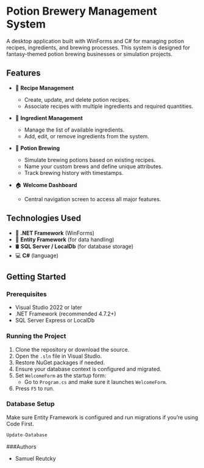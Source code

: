 # Potion Brewery Management System

A desktop application built with WinForms and C# for managing potion recipes, ingredients, and brewing processes. This system is designed for fantasy-themed potion brewing businesses or simulation projects.

## Features

- 🧪 **Recipe Management**  
  - Create, update, and delete potion recipes.
  - Associate recipes with multiple ingredients and required quantities.

- 🌿 **Ingredient Management**  
  - Manage the list of available ingredients.
  - Add, edit, or remove ingredients from the system.

- 🧉 **Potion Brewing**  
  - Simulate brewing potions based on existing recipes.
  - Name your custom brews and define unique attributes.
  - Track brewing history with timestamps.

- 🏠 **Welcome Dashboard**  
  - Central navigation screen to access all major features.

## Technologies Used

- 🧱 **.NET Framework** (WinForms)
- 💾 **Entity Framework** (for data handling)
- 🛢️ **SQL Server / LocalDb** (for database storage)
- 💻 **C#** (language)

## Getting Started

### Prerequisites

- Visual Studio 2022 or later
- .NET Framework (recommended 4.7.2+)
- SQL Server Express or LocalDb

### Running the Project

1. Clone the repository or download the source.
2. Open the `.sln` file in Visual Studio.
3. Restore NuGet packages if needed.
4. Ensure your database context is configured and migrated.
5. Set `WelcomeForm` as the startup form:
   - Go to `Program.cs` and make sure it launches `WelcomeForm`.
6. Press `F5` to run.

### Database Setup

Make sure Entity Framework is configured and run migrations if you’re using Code First.

```sh
Update-Database
```

###Authors
- Samuel Reutcky
